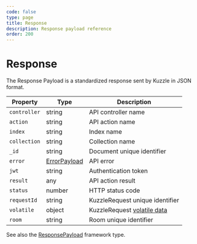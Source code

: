 ```yaml
---
code: false
type: page
title: Response
description: Response payload reference  
order: 200
---
```


# Response

The Response Payload is a standardized response sent by Kuzzle in JSON format.

| Property     | Type         | Description                                                               |
|--------------|--------------|---------------------------------------------------------------------------|
| `controller` | string       | API controller name                                                       |
| `action`     | string       | API action name                                                           |
| `index`      | string       | Index name                                                                |
| `collection` | string       | Collection name                                                           |
| `_id`        | string       | Document unique identifier                                                |
| `error`      | [ErrorPayload](/core/2/api/payloads/error) | API error                                   |
| `jwt`        | string       | Authentication token                                                      |
| `result`     | any          | API action result                                                         |
| `status`     | number       | HTTP status code                                                          |
| `requestId`  | string       | KuzzleRequest unique identifier                                                 |
| `volatile`   | object       | KuzzleRequest [volatile data](/core/2/guides/main-concepts/api#volatile-data) |
| `room`       | string       | Room unique identifier                                                    |

See also the [ResponsePayload](/core/2/framework/types/response-payload) framework type.